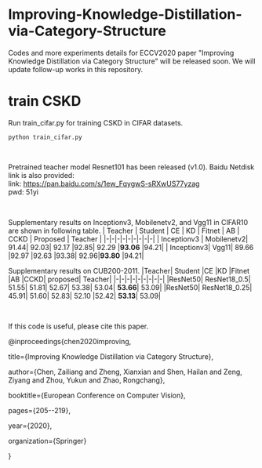 # Improving-Knowledge-Distillation-via-Category-Structure
Codes and more experiments details for ECCV2020 paper "Improving Knowledge Distillation via Category Structure" will be released soon. We will update follow-up works in this repository.
# train CSKD
Run train_cifar.py for training CSKD in CIFAR datasets. 

`python train_cifar.py`

<br/>

Pretrained teacher model Resnet101 has been released (v1.0). 
Baidu Netdisk link is also provided:<br/>
link: https://pan.baidu.com/s/1ew_FqygwS-sRXwUS77yzag<br/>
pwd: 51yi 


<br/>

Supplementary results on Inceptionv3, Mobilenetv2, and Vgg11 in CIFAR10 are shown in following table.
| Teacher |	Student |	CE |	KD |	Fitnet |	AB |	CCKD |	Proposed |	Teacher |
|-|-|-|-|-|-|-|-|-|
| Inceptionv3 |	Mobilenetv2|	91.44|	92.03|	92.17	|92.85|	92.29	|**93.06**	|94.21|
| Inceptionv3|	Vgg11|	89.66	|92.97	|92.63	|93.38|	92.96|**93.80**	|94.21|


Supplementary results on CUB200-2011.
|Teacher|	Student	|CE	|KD	|Fitnet	|AB	|CCKD|	proposed|	Teacher|
|-|-|-|-|-|-|-|-|-|
|ResNet50|	ResNet18_0.5|	51.55|	51.81|	52.67|	53.38|	53.04|	**53.66**|	53.09|
|ResNet50|	ResNet18_0.25|	45.91|	51.60|	52.83|	52.10	|52.42|	**53.13**|	53.09|

<br/>

If this code is useful, please cite this paper.

@inproceedings{chen2020improving,

  title={Improving Knowledge Distillation via Category Structure},
  
  author={Chen, Zailiang and Zheng, Xianxian and Shen, Hailan and Zeng, Ziyang and Zhou, Yukun and Zhao, Rongchang},
  
  booktitle={European Conference on Computer Vision},
  
  pages={205--219},
  
  year={2020},
  
  organization={Springer}
  
}

<br/>
